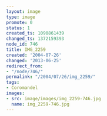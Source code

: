 ```yaml
---
layout: image
type: image
promote: 0
status: 1
created_ts: 1090861439
changed_ts: 1372159393
node_id: 746
title: IMG_2259
created: '2004-07-26'
changed: '2013-06-25'
redirect_from:
- "/node/746/"
permalink: "/2004/07/26/img_2259/"
tags:
- Coromandel
images:
- src: image/images/img_2259-746.jpg
  name: img_2259-746.jpg
---
```


